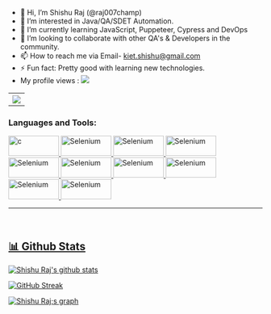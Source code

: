 - 👋 Hi, I’m Shishu Raj (@raj007champ)
- 👀 I’m interested in Java/QA/SDET Automation.
- 🌱 I’m currently learning JavaScript, Puppeteer, Cypress and DevOps
- 💞️ I’m looking to collaborate with other QA's & Developers in the community.
- 📫 How to reach me via Email- kiet.shishu@gmail.com
- ⚡ Fun fact: Pretty good with learning new technologies.
- My profile views : ![](https://komarev.com/ghpvc/?username=chetan-2002)

<table style="width:100%">
  <tr>
    <th><img src="https://github-readme-stats.vercel.app/api/top-langs/?username=raj007champ&layout=compact" /></th>
    
  </tr>
</table>

<h3 align="left">Languages and Tools:</h3>
<p align="left"> <a href="https://www.java.com/" target="_blank"> <img src="https://img.shields.io/badge/Java-ED8B00?style=for-the-badge&logo=java&logoColor=white" alt="c" width="100" height="40"/> </a> <a href="https://www.java.com/" target="_blank"> 
<a href="https://www.selenium.dev/" target="_blank"> <img src="https://img.shields.io/badge/Selenium-43B02A?style=for-the-badge&logo=Selenium&logoColor=white" alt="Selenium" width="100" height="40"/> </a> <a href="https://www.java.com/" target="_blank"> <a href="https://www.selenium.dev/" target="_blank">
<a href="https://github.com/puppeteer/puppeteer" target="_blank"> <img src="https://img.shields.io/badge/Puppeteer-40B5A4?style=for-the-badge&logo=Puppeteer&logoColor=white" alt="Selenium" width="100" height="40"/> </a> <a href="https://github.com/puppeteer/puppeteer" target="_blank"> <a href="https://github.com/puppeteer/puppeteer" target="_blank">
<a href="https://developer.mozilla.org/en-US/docs/Web/JavaScript" target="_blank"> <img src="https://img.shields.io/badge/JavaScript-323330?style=for-the-badge&logo=javascript&logoColor=F7DF1E" alt="Selenium" width="100" height="40"/> </a> <a href="https://developer.mozilla.org/en-US/docs/Web/JavaScript" target="_blank"> <a href="https://developer.mozilla.org/en-US/docs/Web/JavaScript" target="_blank">
<img src="https://img.shields.io/badge/MySQL-00000F?style=for-the-badge&logo=mysql&logoColor=white" alt="Selenium" width="100" height="40"/>
<img src="https://img.shields.io/badge/PostgreSQL-316192?style=for-the-badge&logo=postgresql&logoColor=white" alt="Selenium" width="100" height="40"/>
<img src="https://img.shields.io/badge/Jest-C21325?style=for-the-badge&logo=jest&logoColor=white" alt="Selenium" width="100" height="40"/>
<img src="https://img.shields.io/badge/Jenkins-D24939?style=for-the-badge&logo=Jenkins&logoColor=white" alt="Selenium" width="100" height="40"/>
<img src="https://img.shields.io/badge/Jira-0052CC?style=for-the-badge&logo=Jira&logoColor=white" alt="Selenium" width="100" height="40"/>  
<img src="https://img.shields.io/badge/Linux-FCC624?style=for-the-badge&logo=linux&logoColor=black" alt="Selenium" width="100" height="40"/> 

<br>
<hr>
<br>
<h2>📊 Github Stats</h2>
<a href='https://github.com/raj007champ/github-stats-transparent'></a>


[![Shishu Raj's github stats](https://github-readme-stats.vercel.app/api?username=raj007champ&count_private=true&include_all_commits=true&theme=radical)](https://google.com)

[![GitHub Streak](https://github-readme-streak-stats.herokuapp.com?user=raj007champ&theme=neon-palenight)](https://git.io/streak-stats)
<br>

<a href="https://github.com/raj007champ/github-readme-activity-graph"><img alt="Shishu Raj;s graph" src="https://activity-graph.herokuapp.com/graph?username=raj007champ&bg_color=0D1117&color=5BCDEC&line=5BCDEC&point=FFFFFF&hide_border=true" /></a>
<br/>
<br>

<!---
raj007champ/raj007champ is a ✨ special ✨ repository because its `README.md` (this file) appears on your GitHub profile.
You can click the Preview link to take a look at your changes.
--->
